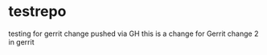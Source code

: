 testrepo
========

testing for gerrit
change pushed via GH
this is a change for Gerrit
change 2 in gerrit 
